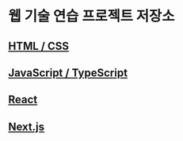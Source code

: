 # 웹 기술 연습 프로젝트 저장소

## [HTML / CSS](https://github.com/donghun-k/front-end-exercises/tree/main/html-css)

## [JavaScript / TypeScript](https://github.com/donghun-k/front-end-exercises/tree/main/js-ts)

## [React](https://github.com/donghun-k/front-end-exercises/tree/main/react)

## [Next.js](https://github.com/donghun-k/front-end-exercises/tree/main/next)
